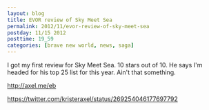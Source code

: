 ```yaml
---
layout: blog
title: EVOR review of Sky Meet Sea
permalink: 2012/11/evor-review-of-sky-meet-sea
postday: 11/15 2012
posttime: 19_59
categories: [brave new world, news, saga]
---
```


I got my first review for Sky Meet Sea. 10 stars out of 10. He says I'm headed for his top 25 list for this year. Ain't that something.

<a href="http://axel.me/eb" title="link">http://axel.me/eb</a>

https://twitter.com/kristeraxel/status/269254046177697792

